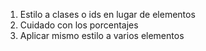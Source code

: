 1. Estilo a clases o ids en lugar de elementos
2. Cuidado con los porcentajes
3. Aplicar mismo estilo a varios elementos